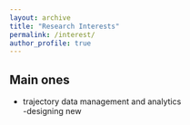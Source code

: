 ```yaml
---
layout: archive
title: "Research Interests"
permalink: /interest/
author_profile: true
---
```


## Main ones

- trajectory data management and analytics<br>
  -designing new  

